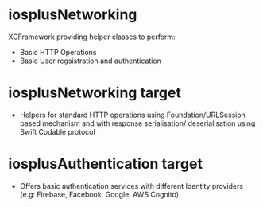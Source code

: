 
# iosplusNetworking
XCFramework providing helper classes to perform:
- Basic HTTP Operations
- Basic User regsistration and authentication 

# iosplusNetworking target
- Helpers for standard HTTP operations using Foundation/URLSession based mechanism and with response serialisation/ deserialisation using Swift Codable protocol


# iosplusAuthentication target
- Offers basic authentication services with different Identity providers (e.g: Firebase, Facebook, Google, AWS Cognito)


